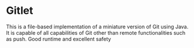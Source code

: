 # Gitlet
This is a file-based implementation of a miniature version of Git using Java. It is capable of all capabilities of Git other than remote functionalities such as push. Good runtime and excellent safety
